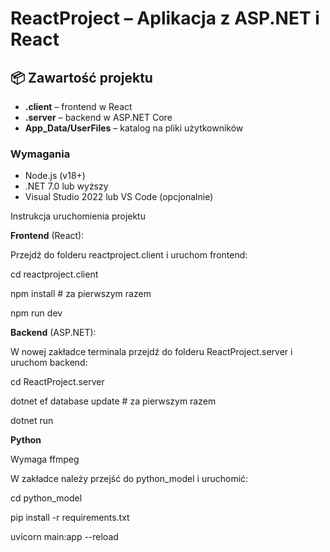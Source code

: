 # ReactProject – Aplikacja z ASP.NET i React

## 📦 Zawartość projektu

- **.client** – frontend w React
- **.server** – backend w ASP.NET Core
- **App_Data/UserFiles** – katalog na pliki użytkowników

### Wymagania

- Node.js (v18+)
- .NET 7.0 lub wyższy
- Visual Studio 2022 lub VS Code (opcjonalnie)


Instrukcja uruchomienia projektu

**Frontend** (React):

Przejdź do folderu  reactproject.client i uruchom frontend:

cd reactproject.client

npm install   # za pierwszym razem

npm run dev

 **Backend** (ASP.NET):

W nowej zakładce terminala przejdź do folderu ReactProject.server i uruchom backend:

cd ReactProject.server

dotnet ef database update   # za pierwszym razem

dotnet run

**Python**

Wymaga ffmpeg

W zakładce należy przejść do python_model i uruchomić:

cd python_model

pip install -r requirements.txt

uvicorn main:app --reload